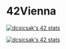 # 42Vienna

[![dcsicsak's 42 stats](https://badge.nimon.fr/api/v2/cm0i0l41w364801lt3tp2nno0/stats?cursusId=9&coalitionId=undefined)](https://github.com/Csicsi/42Vienna/tree/main/Piscine)

[![dcsicsak's 42 stats](https://badge.nimon.fr/api/v2/cm0i0l41w364801lt3tp2nno0/stats?cursusId=21&coalitionId=253)](https://github.com/Csicsi/42Vienna/tree/main/CommonCore)
